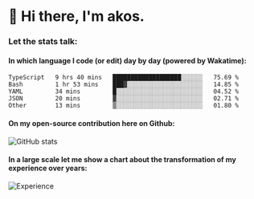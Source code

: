 # 👋 Hi there, I'm akos. 


### Let the stats talk:


#### In which language I code (or edit) day by day (powered by Wakatime): 

<!--START_SECTION:waka-->

```text
TypeScript   9 hrs 40 mins   ███████████████████░░░░░░   75.69 %
Bash         1 hr 53 mins    ███▓░░░░░░░░░░░░░░░░░░░░░   14.85 %
YAML         34 mins         █░░░░░░░░░░░░░░░░░░░░░░░░   04.52 %
JSON         20 mins         ▓░░░░░░░░░░░░░░░░░░░░░░░░   02.71 %
Other        13 mins         ▒░░░░░░░░░░░░░░░░░░░░░░░░   01.80 %
```

<!--END_SECTION:waka-->

#### On my open-source contribution here on Github:
 
![GitHub stats](https://github-readme-stats.vercel.app/api?username=akosbalasko)

#### In a large scale let me show a chart about the transformation of my experience over years:   

![Experience](https://cr-skills-chart-widget.azurewebsites.net/api/api?username=akosbalasko)
